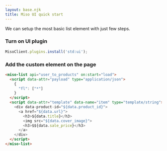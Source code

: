 ```yaml
---
layout: base.njk
title: Miso UI quick start
---
```


We can setup the most basic list element with just few steps.

### Turn on UI plugin
```js
MisoClient.plugins.install('std:ui');
```

### Add the custom element on the page
```html
<miso-list api="user_to_products" on:start="load">
  <script data-attr="payload" type="application/json">
    {
      "fl": ["*"]
    }
  </script>
  <script data-attr="template" data-name="item" type="template/string">
    <div data-product-id="${data.product_id}">
      <a href="${data.url}">
        <h3>${data.title}</h3>
        <img src="${data.cover_image}">
        <h3>$${data.sale_price}</h3>
      </a>
    </div>
  </script>
</miso-list>
```
